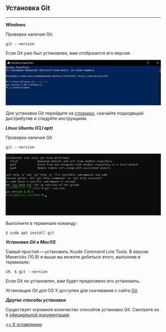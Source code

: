## **Установка Git**
---
***Windows***

Проверка наличия Git:

```
git --version
```

Если Git уже был установлен, вам отобразится его версия:

![git version Windows](/assets/git-ver-win.png)

Для установки Git перейдите на [страницу](https://git-scm.com/download/win), скачайте подходящий дистрибутив и следуйте инструкциям.

***LInux Ubuntu (CLI apt)***

Проверка наличия Git
```
git --version
```
![git version Lunix](./assets/git-ver-lunix.png)	

Выполните в терминале команду:
```
$ sudo apt install git
```

***Установка Git в MacOS***

Самый простой — установить Xcode Command Line Tools. В версии Mavericks (10.9) и выше вы можете добиться этого, выполнив в терминале:
```
19.	$ git --version
```
Если Git не установлен, вам будет предложено его установить. 

Установщик Git для OS X доступен для скачивания с сайта [Git](http://git-scm.com/download/mac).

***Другие способы установки***


Существует огромное количество способов установки Git. Смотрите их в [официальной документации](https://git-scm.com/book/ru/v2/%D0%92%D0%B2%D0%B5%D0%B4%D0%B5%D0%BD%D0%B8%D0%B5-%D0%A3%D1%81%D1%82%D0%B0%D0%BD%D0%BE%D0%B2%D0%BA%D0%B0-Git).



[<< К оглавлению](./readme.md)